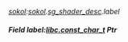 _[sokol](../../modules/sokol/sokol-module.md):[sokol](../../modules/sokol/sokol-module.md).[sg\_shader\_desc](../../modules/sokol/sokol-sg_shader_desc.md).label_
##### Field label:[libc.const_char_t](../../modules/libc/libc-const_char_t.md) Ptr

